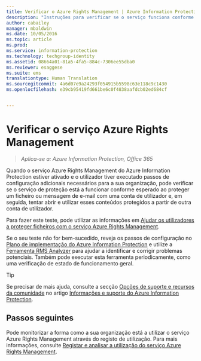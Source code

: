 ```yaml
---
title: Verificar o Azure Rights Management | Azure Information Protection
description: "Instruções para verificar se o serviço funciona conforme esperado ao proteger um ficheiro ou e-mail utilizando uma conta de utilizador e tentar abrir e utilizar esse conteúdo protegido a partir de outra conta de utilizador."
author: cabailey
manager: mbaldwin
ms.date: 10/05/2016
ms.topic: article
ms.prod: 
ms.service: information-protection
ms.technology: techgroup-identity
ms.assetid: 08664a01-81a5-4fa5-884c-7306ee55dba0
ms.reviewer: esaggese
ms.suite: ems
translationtype: Human Translation
ms.sourcegitcommit: 4a6d07e9a24293f054915b5598c63e118c9c1430
ms.openlocfilehash: e39cb95419fd661be6c0f4838aafdcb02ed684cf


---
```


# Verificar o serviço Azure Rights Management

>*Aplica-se a: Azure Information Protection, Office 365*

Quando o serviço Azure Rights Management do Azure Information Protection estiver ativado e o utilizador tiver executado passos de configuração adicionais necessários para a sua organização, pode verificar se o serviço de proteção está a funcionar conforme esperado ao proteger um ficheiro ou mensagem de e-mail com uma conta de utilizador e, em seguida, tentar abrir e utilizar esses conteúdos protegidos a partir de outra conta de utilizador.

Para fazer este teste, pode utilizar as informações em [Ajudar os utilizadores a proteger ficheiros com o serviço Azure Rights Management](help-users.md).

Se o seu teste não for bem-sucedido, reveja os passos de configuração no [Plano de implementação do Azure Information Protection](../plan-design/deployment-roadmap.md) e utilize a [Ferramenta RMS Analyzer](http://www.microsoft.com/en-us/download/details.aspx?id=46437) para ajudar a identificar e corrigir problemas potenciais. Também pode executar esta ferramenta periodicamente, como uma verificação de estado de funcionamento geral.

> [!TIP]
> Se precisar de mais ajuda, consulte a secção [Opções de suporte e recursos da comunidade](../get-started/information-support.md#support-options-and-community-resources) no artigo [Informações e suporte do Azure Information Protection](../get-started/information-support.md).

## Passos seguintes

Pode monitorizar a forma como a sua organização está a utilizar o serviço Azure Rights Management através do registo de utilização. Para mais informações, consulte [Registar e analisar a utilização do serviço Azure Rights Management](log-analyze-usage.md).






<!--HONumber=Oct16_HO1-->


